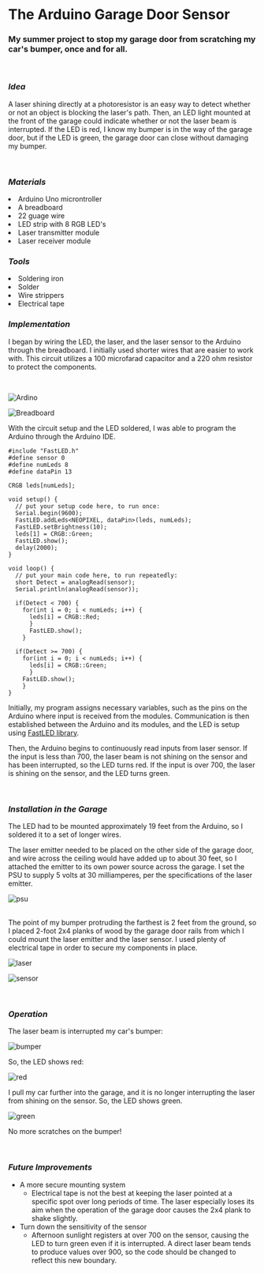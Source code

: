# The Arduino Garage Door Sensor
### My summer project to stop my garage door from scratching my car's bumper, once and for all.

<br>

### *Idea*

A laser shining directly at a photoresistor is an easy way to detect whether or not an object is blocking the laser's path. Then, an LED light mounted at the front of the garage could indicate whether or not the laser beam is interrupted. If the LED is red, I know my bumper is in the way of the garage door, but if the LED is green, the garage door can close without damaging my bumper.

<br>

### *Materials*
<li> Arduino Uno microntroller
<li> A breadboard
<li> 22 guage wire
<li> LED strip with 8 RGB LED's
<li> Laser transmitter module
<li> Laser receiver module

<br>

### *Tools*
<li> Soldering iron
<li> Solder
<li> Wire strippers
<li> Electrical tape

<br>

### *Implementation*
I began by wiring the LED, the laser, and the laser sensor to the Arduino through the breadboard. I initially used shorter wires that are easier to work with. This circuit utilizes a 100 microfarad capacitor and a 220 ohm resistor to protect the components.

<br>

![Ardino](Arduino.jpg)

![Breadboard](breadboard.jpg)

With the circuit setup and the LED soldered, I was able to program the Arduino through the Arduino IDE. 

``` 
#include "FastLED.h"
#define sensor 0       
#define numLeds 8
#define dataPin 13
        
CRGB leds[numLeds];

void setup() {
  // put your setup code here, to run once:
  Serial.begin(9600);
  FastLED.addLeds<NEOPIXEL, dataPin>(leds, numLeds); 
  FastLED.setBrightness(10);
  leds[1] = CRGB::Green;
  FastLED.show();
  delay(2000);
}

void loop() {
  // put your main code here, to run repeatedly:
  short Detect = analogRead(sensor);
  Serial.println(analogRead(sensor));
  
  if(Detect < 700) {
    for(int i = 0; i < numLeds; i++) {
      leds[i] = CRGB::Red;
      }
      FastLED.show();
    }

  if(Detect >= 700) {
    for(int i = 0; i < numLeds; i++) {
      leds[i] = CRGB::Green;
      }
    FastLED.show();
    }
}
```

Initially, my program assigns necessary variables, such as the pins on the Arduino where input is received from the modules. Communication is then established between the Arduino and its modules, and the LED is setup using [FastLED library](https://fastled.io/).

Then, the Arduino begins to continuously read inputs from laser sensor. If the input is less than 700, the laser beam is not shining on the sensor and has been interrupted, so the LED turns red. If the input is over 700, the laser is shining on the sensor, and the LED turns green.

<br>

### *Installation in the Garage*
The LED had to be mounted approximately 19 feet from the Arduino, so I soldered it to a set of longer wires. 

The laser emitter needed to be placed on the other side of the garage door, and wire across the ceiling would have added up to about 30 feet, so I attached the emitter to its own power source across the garage. I set the PSU to supply 5 volts at 30 milliamperes, per the specifications of the laser emitter.

![psu](psu.jpg)

<br>
The point of my bumper protruding the farthest is 2 feet from the ground, so I placed 2-foot 2x4 planks of wood by the garage door rails from which I could mount the laser emitter and the laser sensor. I used plenty of electrical tape in order to secure my components in place.

<br>

![laser](laser.jpg)

![sensor](sensor.jpg)

<br>

### *Operation*

The laser beam is interrupted my car's bumper:

![bumper](bumper.jpg)

So, the LED shows red:

![red](redLed.jpg)

I pull my car further into the garage, and it is no longer interrupting the laser from shining on the sensor. So, the LED shows green.

![green](greenLed.jpg)

No more scratches on the bumper!

<br>

### *Future Improvements*

- A more secure mounting system
    - Electrical tape is not the best at keeping the laser pointed at a specific spot over long periods of time. The laser especially loses its aim when the operation of the garage door causes the 2x4 plank to shake slightly. 
- Turn down the sensitivity of the sensor
    - Afternoon sunlight registers at over 700 on the sensor, causing the LED to turn green even if it is interrupted. A direct laser beam tends to produce values over 900, so the code should be changed to reflect this new boundary. 





